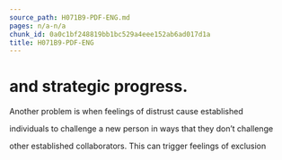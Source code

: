 ```yaml
---
source_path: H071B9-PDF-ENG.md
pages: n/a-n/a
chunk_id: 0a0c1bf248819bb1bc529a4eee152ab6ad017d1a
title: H071B9-PDF-ENG
---
```

# and strategic progress.

Another problem is when feelings of distrust cause established

individuals to challenge a new person in ways that they don’t challenge

other established collaborators. This can trigger feelings of exclusion
